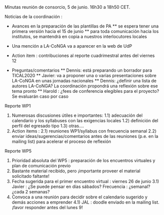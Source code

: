 Minutas reunión de consorcio, 5 de junio. 16h30 a 18h50 CET.

Noticias de la coordinación :

* Avances en la preparación de las plantillas de PA
  ** se espera tener una primera versión hacia el 15 de junio
  ** para toda comunicación hacia los institutos, se mantendrá en copia a nuestros interlocutores locales
  
* Una mención a LA-CoNGA va a aparecer en la web de UdP

* Action item : contribuciones al reporte cuadrimestral antes del viernes 12

* Preguntas/comentarios
 ** Dennis: está preparando un borrador para TICAL2020 
  ** Javier: va a proponer una o varias presentaciones sobre LA-CoNGA en unas jornadas nacionales
   ** Dennis: ¿definir una lista de autores LA-CoNGA? La coordinación propondrá una reflexión sobre ese tema pronto
   ** Harold : ¿fees de conferencia elegibles para el proyecto? Se evaluarán caso por caso

Reporte WP1

1) Numerosas discusiones útiles e importantes:
1.1) adecuación del calendario y los syllabuses con las exigencias locales
1.2) definición del perfil del egresado tipo
1.3) otras....
2) Action items :
2.1) reuniones WP1/syllabus con frecuencia semanal
2.2) enviar ideas/sugerencias/comentarios antes de las reuniones (p.e. en la mailing list) para acelerar el proceso de reflexión

Reporte WP5

1) Prioridad absoluta del WP5 : preparación de los encuentros virtuales y plan de comunicación previo
2) Bastante material recibido, pero ¡importante proveer el material solicitado faltante!
3) Fecha sugerida para el primer encuentro virtual : viernes 26 de junio
3.1) Javier : ¿Se puede pensar en días sábados? Frecuencia : ¿semanal? ¿cada 2 semanas?
4) Convoca a una reunión para decidir sobre el calendario sugerido y demás acciones a emprender
4.1) JAL : doodle enviado en la mailing list. ¡favor responder antes del lunes 9!

